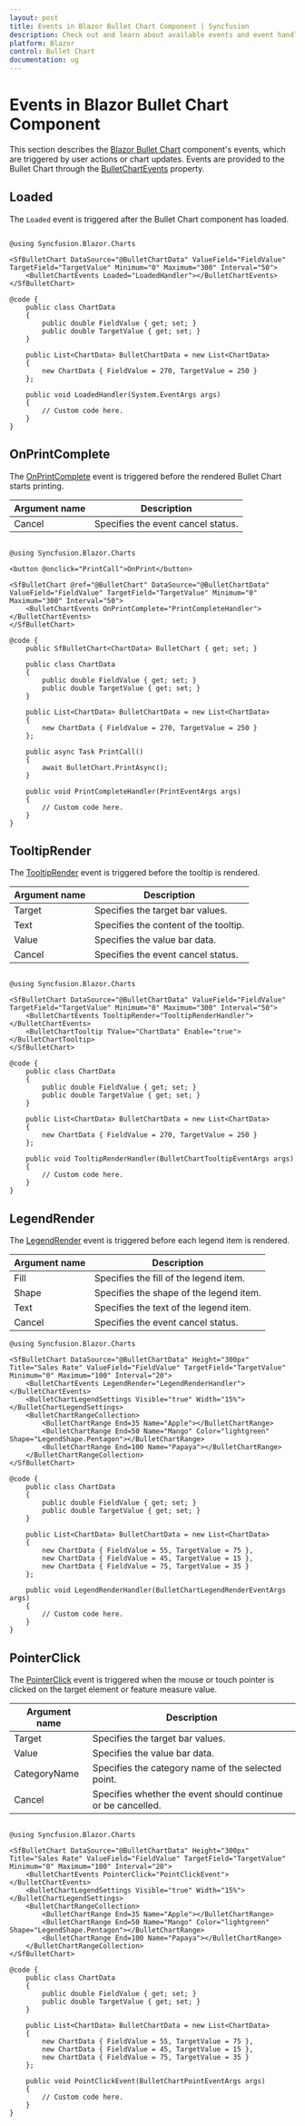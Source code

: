 ```yaml
---
layout: post
title: Events in Blazor Bullet Chart Component | Syncfusion
description: Check out and learn about available events and event handling in Syncfusion Blazor Bullet Chart component.
platform: Blazor
control: Bullet Chart
documentation: ug
---
```


# Events in Blazor Bullet Chart Component

This section describes the [Blazor Bullet Chart](https://www.syncfusion.com/blazor-components/blazor-bullet-chart) component's events, which are triggered by user actions or chart updates. Events are provided to the Bullet Chart through the [BulletChartEvents](https://help.syncfusion.com/cr/blazor/Syncfusion.Blazor.Charts.BulletChartEvents.html) property.

## Loaded

The `Loaded` event is triggered after the Bullet Chart component has loaded.

```cshtml

@using Syncfusion.Blazor.Charts

<SfBulletChart DataSource="@BulletChartData" ValueField="FieldValue" TargetField="TargetValue" Minimum="0" Maximum="300" Interval="50">
    <BulletChartEvents Loaded="LoadedHandler"></BulletChartEvents>
</SfBulletChart>

@code {
    public class ChartData
    {
        public double FieldValue { get; set; }
        public double TargetValue { get; set; }
    }

    public List<ChartData> BulletChartData = new List<ChartData>
    {
        new ChartData { FieldValue = 270, TargetValue = 250 }
    };

    public void LoadedHandler(System.EventArgs args)
    {
        // Custom code here.
    }
}

```

## OnPrintComplete

The [OnPrintComplete](https://help.syncfusion.com/cr/blazor/Syncfusion.Blazor.Charts.BulletChartEvents.html#Syncfusion_Blazor_Charts_BulletChartEvents_OnPrintComplete) event is triggered before the rendered Bullet Chart starts printing.

| Argument name | Description |
|--------------|-------------|
| Cancel | Specifies the event cancel status. |

```cshtml

@using Syncfusion.Blazor.Charts

<button @onclick="PrintCall">OnPrint</button>

<SfBulletChart @ref="@BulletChart" DataSource="@BulletChartData" ValueField="FieldValue" TargetField="TargetValue" Minimum="0" Maximum="300" Interval="50">
    <BulletChartEvents OnPrintComplete="PrintCompleteHandler"></BulletChartEvents>
</SfBulletChart>

@code {
    public SfBulletChart<ChartData> BulletChart { get; set; }

    public class ChartData
    {
        public double FieldValue { get; set; }
        public double TargetValue { get; set; }
    }

    public List<ChartData> BulletChartData = new List<ChartData>
    {
        new ChartData { FieldValue = 270, TargetValue = 250 }
    };

    public async Task PrintCall()
    {
        await BulletChart.PrintAsync();
    }

    public void PrintCompleteHandler(PrintEventArgs args)
    {
        // Custom code here.
    }
}

```

## TooltipRender

The [TooltipRender](https://help.syncfusion.com/cr/blazor/Syncfusion.Blazor.Charts.BulletChartEvents.html#Syncfusion_Blazor_Charts_BulletChartEvents_TooltipRender) event is triggered before the tooltip is rendered.

| Argument name | Description |
|--------------|-------------|
| Target | Specifies the target bar values. |
| Text | Specifies the content of the tooltip. |
| Value | Specifies the value bar data. |
| Cancel | Specifies the event cancel status. |

```cshtml

@using Syncfusion.Blazor.Charts

<SfBulletChart DataSource="@BulletChartData" ValueField="FieldValue" TargetField="TargetValue" Minimum="0" Maximum="300" Interval="50">
    <BulletChartEvents TooltipRender="TooltipRenderHandler"></BulletChartEvents>
    <BulletChartTooltip TValue="ChartData" Enable="true"></BulletChartTooltip>
</SfBulletChart>

@code {
    public class ChartData
    {
        public double FieldValue { get; set; }
        public double TargetValue { get; set; }
    }

    public List<ChartData> BulletChartData = new List<ChartData>
    {
        new ChartData { FieldValue = 270, TargetValue = 250 }
    };

    public void TooltipRenderHandler(BulletChartTooltipEventArgs args)
    {
        // Custom code here.
    }
}

```

## LegendRender

The [LegendRender](https://help.syncfusion.com/cr/blazor/Syncfusion.Blazor.Charts.BulletChartEvents.html#Syncfusion_Blazor_Charts_BulletChartEvents_LegendRender) event is triggered before each legend item is rendered.

| Argument name | Description |
|--------------|-------------|
| Fill | Specifies the fill of the legend item. |
| Shape | Specifies the shape of the legend item. |
| Text | Specifies the text of the legend item. |
| Cancel | Specifies the event cancel status. |

```cshtml
@using Syncfusion.Blazor.Charts

<SfBulletChart DataSource="@BulletChartData" Height="300px" Title="Sales Rate" ValueField="FieldValue" TargetField="TargetValue" Minimum="0" Maximum="100" Interval="20">
    <BulletChartEvents LegendRender="LegendRenderHandler"></BulletChartEvents>
    <BulletChartLegendSettings Visible="true" Width="15%"></BulletChartLegendSettings>
    <BulletChartRangeCollection>
        <BulletChartRange End=35 Name="Apple"></BulletChartRange>
        <BulletChartRange End=50 Name="Mango" Color="lightgreen" Shape="LegendShape.Pentagon"></BulletChartRange>
        <BulletChartRange End=100 Name="Papaya"></BulletChartRange>
    </BulletChartRangeCollection>
</SfBulletChart>

@code {
    public class ChartData
    {
        public double FieldValue { get; set; }
        public double TargetValue { get; set; }
    }

    public List<ChartData> BulletChartData = new List<ChartData>
    {
        new ChartData { FieldValue = 55, TargetValue = 75 },
        new ChartData { FieldValue = 45, TargetValue = 15 },
        new ChartData { FieldValue = 75, TargetValue = 35 }
    };

    public void LegendRenderHandler(BulletChartLegendRenderEventArgs args)
    {
        // Custom code here.
    }
}

```
## PointerClick

The [PointerClick](https://help.syncfusion.com/cr/blazor/Syncfusion.Blazor.Charts.BulletChartEvents.html#Syncfusion_Blazor_Charts_BulletChartEvents_PointerClick) event is triggered when the mouse or touch pointer is clicked on the target element or feature measure value.

| Argument name | Description |
|--------------|-------------|
| Target | Specifies the target bar values. |
| Value | Specifies the value bar data. |
| CategoryName | Specifies the category name of the selected point. |
| Cancel | Specifies whether the event should continue or be cancelled. |

```cshtml

@using Syncfusion.Blazor.Charts

<SfBulletChart DataSource="@BulletChartData" Height="300px" Title="Sales Rate" ValueField="FieldValue" TargetField="TargetValue" Minimum="0" Maximum="100" Interval="20">
    <BulletChartEvents PointerClick="PointClickEvent"></BulletChartEvents>
    <BulletChartLegendSettings Visible="true" Width="15%"></BulletChartLegendSettings>
    <BulletChartRangeCollection>
        <BulletChartRange End=35 Name="Apple"></BulletChartRange>
        <BulletChartRange End=50 Name="Mango" Color="lightgreen" Shape="LegendShape.Pentagon"></BulletChartRange>
        <BulletChartRange End=100 Name="Papaya"></BulletChartRange>
    </BulletChartRangeCollection>
</SfBulletChart>

@code {
    public class ChartData
    {
        public double FieldValue { get; set; }
        public double TargetValue { get; set; }
    }

    public List<ChartData> BulletChartData = new List<ChartData>
    {
        new ChartData { FieldValue = 55, TargetValue = 75 },
        new ChartData { FieldValue = 45, TargetValue = 15 },
        new ChartData { FieldValue = 75, TargetValue = 35 }
    };

    public void PointClickEvent(BulletChartPointEventArgs args)
    {
        // Custom code here.
    }
}

```
